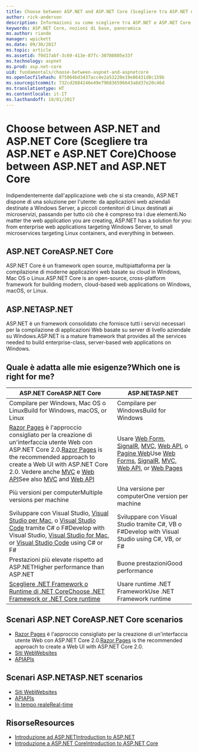 ```yaml
---
title: Choose between ASP.NET and ASP.NET Core (Scegliere tra ASP.NET e ASP.NET Core)
author: rick-anderson
description: Informazioni su come scegliere tra ASP.NET e ASP.NET Core.
keywords: ASP.NET Core, nozioni di base, panoramica
ms.author: riande
manager: wpickett
ms.date: 09/30/2017
ms.topic: article
ms.assetid: f0d17abf-3c69-413e-87fc-30780805e33f
ms.technology: aspnet
ms.prod: asp.net-core
uid: fundamentals/choose-between-aspnet-and-aspnetcore
ms.openlocfilehash: 875064bd3437acc4e2a53220e19e86431d8c159b
ms.sourcegitcommit: 732cd2684246e49e796836596643a8d37e20c46d
ms.translationtype: HT
ms.contentlocale: it-IT
ms.lasthandoff: 10/01/2017
---
```

# <a name="choose-between-aspnet-and-aspnet-core"></a><span data-ttu-id="c0a6f-104">Choose between ASP.NET and ASP.NET Core (Scegliere tra ASP.NET e ASP.NET Core)</span><span class="sxs-lookup"><span data-stu-id="c0a6f-104">Choose between ASP.NET and ASP.NET Core</span></span> 

<span data-ttu-id="c0a6f-105">Indipendentemente dall'applicazione web che si sta creando, ASP.NET dispone di una soluzione per l'utente: da applicazioni web aziendali destinate a Windows Server, a piccoli contenitori di Linux destinati ai microservizi, passando per tutto ciò che è compreso tra i due elementi.</span><span class="sxs-lookup"><span data-stu-id="c0a6f-105">No matter the web application you are creating, ASP.NET has a solution for you: from enterprise web applications targeting Windows Server, to small microservices targeting Linux containers, and everything in between.</span></span>

## <a name="aspnet-core"></a><span data-ttu-id="c0a6f-106">ASP.NET Core</span><span class="sxs-lookup"><span data-stu-id="c0a6f-106">ASP.NET Core</span></span>

<span data-ttu-id="c0a6f-107">ASP.NET Core è un framework open source, multipiattaforma per la compilazione di moderne applicazioni web basate su cloud in Windows, Mac OS o Linux.</span><span class="sxs-lookup"><span data-stu-id="c0a6f-107">ASP.NET Core is an open-source, cross-platform framework for building modern, cloud-based web applications on Windows, macOS, or Linux.</span></span>

## <a name="aspnet"></a><span data-ttu-id="c0a6f-108">ASP.NET</span><span class="sxs-lookup"><span data-stu-id="c0a6f-108">ASP.NET</span></span>

<span data-ttu-id="c0a6f-109">ASP.NET è un framework consolidato che fornisce tutti i servizi necessari per la compilazione di applicazioni Web basate su server di livello aziendale su Windows.</span><span class="sxs-lookup"><span data-stu-id="c0a6f-109">ASP.NET is a mature framework that provides all the services needed to build enterprise-class, server-based web applications on Windows.</span></span>

## <a name="which-one-is-right-for-me"></a><span data-ttu-id="c0a6f-110">Quale è adatta alle mie esigenze?</span><span class="sxs-lookup"><span data-stu-id="c0a6f-110">Which one is right for me?</span></span>

| <span data-ttu-id="c0a6f-111">ASP.NET Core</span><span class="sxs-lookup"><span data-stu-id="c0a6f-111">ASP.NET Core</span></span> | <span data-ttu-id="c0a6f-112">ASP.NET</span><span class="sxs-lookup"><span data-stu-id="c0a6f-112">ASP.NET</span></span> |
|---|---|
|<span data-ttu-id="c0a6f-113">Compilare per Windows, Mac OS o Linux</span><span class="sxs-lookup"><span data-stu-id="c0a6f-113">Build for Windows, macOS, or Linux</span></span>|<span data-ttu-id="c0a6f-114">Compilare per Windows</span><span class="sxs-lookup"><span data-stu-id="c0a6f-114">Build for Windows</span></span>|
|<span data-ttu-id="c0a6f-115">[Razor Pages](xref:mvc/razor-pages/index) è l'approccio consigliato per la creazione di un'interfaccia utente Web con ASP.NET Core 2.0.</span><span class="sxs-lookup"><span data-stu-id="c0a6f-115">[Razor Pages](xref:mvc/razor-pages/index) is the recommended approach to create a Web UI with ASP.NET Core 2.0.</span></span> <span data-ttu-id="c0a6f-116">Vedere anche [MVC](xref:mvc/overview) e [Web API](xref:tutorials/first-web-api)</span><span class="sxs-lookup"><span data-stu-id="c0a6f-116">See also [MVC](xref:mvc/overview) and [Web API](xref:tutorials/first-web-api)</span></span>|<span data-ttu-id="c0a6f-117">Usare [Web Form](https://docs.microsoft.com/aspnet/web-forms), [SignalR](https://docs.microsoft.com/aspnet/signalr), [MVC](https://docs.microsoft.com/aspnet/mvc), [Web API](https://docs.microsoft.com/aspnet/web-api/), o [Pagine Web](https://docs.microsoft.com/aspnet/web-pages)</span><span class="sxs-lookup"><span data-stu-id="c0a6f-117">Use [Web Forms](https://docs.microsoft.com/aspnet/web-forms), [SignalR](https://docs.microsoft.com/aspnet/signalr), [MVC](https://docs.microsoft.com/aspnet/mvc), [Web API](https://docs.microsoft.com/aspnet/web-api/), or [Web Pages](https://docs.microsoft.com/aspnet/web-pages)</span></span>|
|<span data-ttu-id="c0a6f-118">Più versioni per computer</span><span class="sxs-lookup"><span data-stu-id="c0a6f-118">Multiple versions per machine</span></span>|<span data-ttu-id="c0a6f-119">Una versione per computer</span><span class="sxs-lookup"><span data-stu-id="c0a6f-119">One version per machine</span></span>|
|<span data-ttu-id="c0a6f-120">Sviluppare con Visual Studio, [Visual Studio per Mac](https://www.visualstudio.com/vs/visual-studio-mac/), o [Visual Studio Code](https://code.visualstudio.com/) tramite C# o F#</span><span class="sxs-lookup"><span data-stu-id="c0a6f-120">Develop with Visual Studio, [Visual Studio for Mac](https://www.visualstudio.com/vs/visual-studio-mac/), or [Visual Studio Code](https://code.visualstudio.com/) using C# or F#</span></span>|<span data-ttu-id="c0a6f-121">Sviluppare con Visual Studio tramite C#, VB o F#</span><span class="sxs-lookup"><span data-stu-id="c0a6f-121">Develop with Visual Studio using C#, VB, or F#</span></span>|
|<span data-ttu-id="c0a6f-122">Prestazioni più elevate rispetto ad ASP.NET</span><span class="sxs-lookup"><span data-stu-id="c0a6f-122">Higher performance than ASP.NET</span></span>|<span data-ttu-id="c0a6f-123">Buone prestazioni</span><span class="sxs-lookup"><span data-stu-id="c0a6f-123">Good performance</span></span>|
|[<span data-ttu-id="c0a6f-124">Scegliere .NET Framework o Runtime di .NET Core</span><span class="sxs-lookup"><span data-stu-id="c0a6f-124">Choose .NET Framework or .NET Core runtime</span></span>](https://docs.microsoft.com/dotnet/articles/standard/choosing-core-framework-server)|<span data-ttu-id="c0a6f-125">Usare runtime .NET Framework</span><span class="sxs-lookup"><span data-stu-id="c0a6f-125">Use .NET Framework runtime</span></span>|

## <a name="aspnet-core-scenarios"></a><span data-ttu-id="c0a6f-126">Scenari ASP.NET Core</span><span class="sxs-lookup"><span data-stu-id="c0a6f-126">ASP.NET Core scenarios</span></span>

<!-- update link to Razor Pages mvc movie series when done -->
* <span data-ttu-id="c0a6f-127">[Razor Pages](xref:mvc/razor-pages/index) è l'approccio consigliato per la creazione di un'interfaccia utente Web con ASP.NET Core 2.0.</span><span class="sxs-lookup"><span data-stu-id="c0a6f-127">[Razor Pages](xref:mvc/razor-pages/index) is the recommended approach to create a Web UI with ASP.NET Core 2.0.</span></span>
* [<span data-ttu-id="c0a6f-128">Siti Web</span><span class="sxs-lookup"><span data-stu-id="c0a6f-128">Websites</span></span>](xref:tutorials/first-mvc-app/index)
* [<span data-ttu-id="c0a6f-129">API</span><span class="sxs-lookup"><span data-stu-id="c0a6f-129">APIs</span></span>](xref:tutorials/first-web-api)

## <a name="aspnet-scenarios"></a><span data-ttu-id="c0a6f-130">Scenari ASP.NET</span><span class="sxs-lookup"><span data-stu-id="c0a6f-130">ASP.NET scenarios</span></span>

* [<span data-ttu-id="c0a6f-131">Siti Web</span><span class="sxs-lookup"><span data-stu-id="c0a6f-131">Websites</span></span>](https://docs.microsoft.com/aspnet/mvc)
* [<span data-ttu-id="c0a6f-132">API</span><span class="sxs-lookup"><span data-stu-id="c0a6f-132">APIs</span></span>](https://docs.microsoft.com/aspnet/web-api)
* [<span data-ttu-id="c0a6f-133">In tempo reale</span><span class="sxs-lookup"><span data-stu-id="c0a6f-133">Real-time</span></span>](https://docs.microsoft.com/aspnet/signalr)

## <a name="resources"></a><span data-ttu-id="c0a6f-134">Risorse</span><span class="sxs-lookup"><span data-stu-id="c0a6f-134">Resources</span></span>

* [<span data-ttu-id="c0a6f-135">Introduzione ad ASP.NET</span><span class="sxs-lookup"><span data-stu-id="c0a6f-135">Introduction to ASP.NET</span></span>](https://docs.microsoft.com/aspnet/overview)
* [<span data-ttu-id="c0a6f-136">Introduzione a ASP.NET Core</span><span class="sxs-lookup"><span data-stu-id="c0a6f-136">Introduction to ASP.NET Core</span></span>](xref:index)
